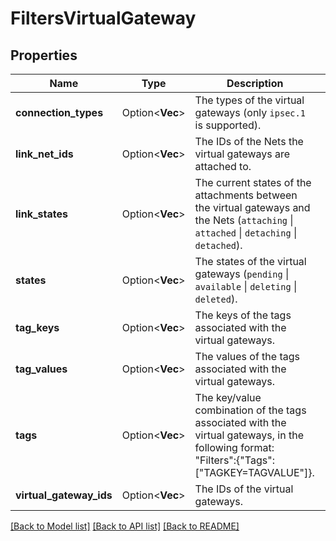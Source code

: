 # FiltersVirtualGateway

## Properties

Name | Type | Description | Notes
------------ | ------------- | ------------- | -------------
**connection_types** | Option<**Vec<String>**> | The types of the virtual gateways (only `ipsec.1` is supported). | [optional]
**link_net_ids** | Option<**Vec<String>**> | The IDs of the Nets the virtual gateways are attached to. | [optional]
**link_states** | Option<**Vec<String>**> | The current states of the attachments between the virtual gateways and the Nets (`attaching` \\| `attached` \\| `detaching` \\| `detached`). | [optional]
**states** | Option<**Vec<String>**> | The states of the virtual gateways (`pending` \\| `available` \\| `deleting` \\| `deleted`). | [optional]
**tag_keys** | Option<**Vec<String>**> | The keys of the tags associated with the virtual gateways. | [optional]
**tag_values** | Option<**Vec<String>**> | The values of the tags associated with the virtual gateways. | [optional]
**tags** | Option<**Vec<String>**> | The key/value combination of the tags associated with the virtual gateways, in the following format: &quot;Filters&quot;:{&quot;Tags&quot;:[&quot;TAGKEY=TAGVALUE&quot;]}. | [optional]
**virtual_gateway_ids** | Option<**Vec<String>**> | The IDs of the virtual gateways. | [optional]

[[Back to Model list]](../README.md#documentation-for-models) [[Back to API list]](../README.md#documentation-for-api-endpoints) [[Back to README]](../README.md)


